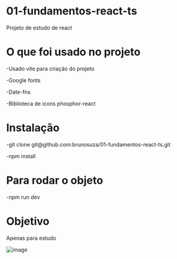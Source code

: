 # 01-fundamentos-react-ts
Projeto de estudo de react

# O que foi usado no projeto

<p>-Usado vite para criação do projeto</p>
<p>-Google fonts</p>
<p>-Date-fns</p>
<p>-Biblioteca de icons phosphor-react</p>

# Instalação

<p>-git clone git@github.com:brunosuza/01-fundamentos-react-ts.git</p>

-npm install

# Para rodar o objeto

-npm run dev

# Objetivo

Apenas para estudo

![image](https://user-images.githubusercontent.com/13911181/177015424-2284db72-e038-4e87-abf4-ff5c693aac28.png)

